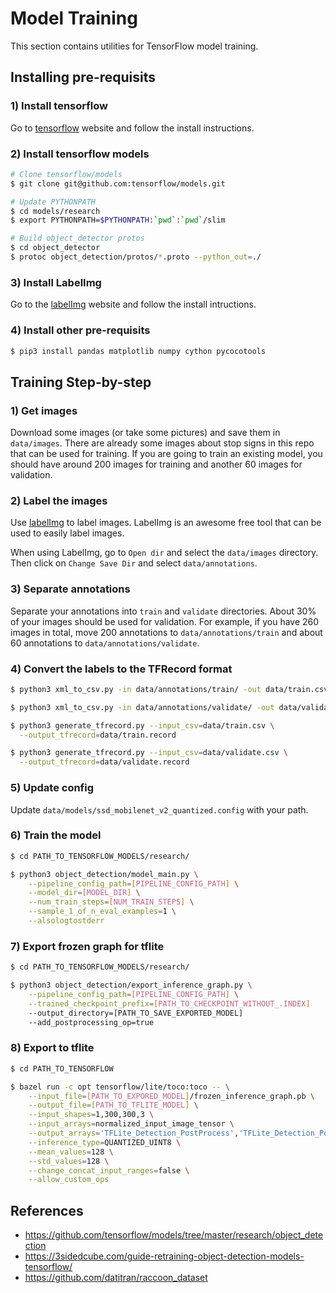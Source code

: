 # Model Training

This section contains utilities for TensorFlow model training.

## Installing pre-requisits

### 1) Install tensorflow
Go to [tensorflow](https://www.tensorflow.org/install/pip?lang=python3) website
and follow the install instructions.

### 2) Install tensorflow models
```bash
# Clone tensorflow/models
$ git clone git@github.com:tensorflow/models.git

# Update PYTHONPATH
$ cd models/research
$ export PYTHONPATH=$PYTHONPATH:`pwd`:`pwd`/slim

# Build object_detector protos
$ cd object_detector
$ protoc object_detection/protos/*.proto --python_out=./
```

### 3) Install LabelImg
Go to the [labelImg](https://github.com/tzutalin/labelImg) website and follow
the install intructions.

### 4) Install other pre-requisits
```bash
$ pip3 install pandas matplotlib numpy cython pycocotools
```

## Training Step-by-step

### 1) Get images
Download some images (or take some pictures) and save them in `data/images`.
There are already some images about stop signs in this repo that can be used
for training.
If you are going to train an existing model, you should have around 200 images
for training and another 60 images for validation.

### 2) Label the images
Use [labelImg](https://github.com/tzutalin/labelImg) to label images. LabelImg
is an awesome free tool that can be used to easily label images.

When using LabelImg, go to `Open dir` and select the `data/images` directory.
Then click on `Change Save Dir` and select `data/annotations`.

### 3) Separate annotations
Separate your annotations into `train` and `validate` directories.
About 30% of your images should be used for validation. For example, if you have
260 images in total, move 200 annotations to `data/annotations/train` and about
60 annotations to `data/annotations/validate`.

### 4) Convert the labels to the TFRecord format
```bash
$ python3 xml_to_csv.py -in data/annotations/train/ -out data/train.csv

$ python3 xml_to_csv.py -in data/annotations/validate/ -out data/validate.csv

$ python3 generate_tfrecord.py --input_csv=data/train.csv \
  --output_tfrecord=data/train.record

$ python3 generate_tfrecord.py --input_csv=data/validate.csv \
  --output_tfrecord=data/validate.record
```

### 5) Update config
Update `data/models/ssd_mobilenet_v2_quantized.config` with your path.

### 6) Train the model
```bash
$ cd PATH_TO_TENSORFLOW_MODELS/research/

$ python3 object_detection/model_main.py \
    --pipeline_config_path=[PIPELINE_CONFIG_PATH] \
    --model_dir=[MODEL_DIR] \
    --num_train_steps=[NUM_TRAIN_STEPS] \
    --sample_1_of_n_eval_examples=1 \
    --alsologtostderr
```

### 7) Export frozen graph for tflite
```bash
$ cd PATH_TO_TENSORFLOW_MODELS/research/

$ python3 object_detection/export_inference_graph.py \
    --pipeline_config_path=[PIPELINE_CONFIG_PATH] \
    --trained_checkpoint_prefix=[PATH_TO_CHECKPOINT_WITHOUT_.INDEX]
    --output_directory=[PATH_TO_SAVE_EXPORTED_MODEL]
    --add_postprocessing_op=true
```

### 8) Export to tflite
```bash
$ cd PATH_TO_TENSORFLOW

$ bazel run -c opt tensorflow/lite/toco:toco -- \
    --input_file=[PATH_TO_EXPORED_MODEL]/frozen_inference_graph.pb \
    --output_file=[PATH_TO_TFLITE_MODEL] \
    --input_shapes=1,300,300,3 \
    --input_arrays=normalized_input_image_tensor \
    --output_arrays='TFLite_Detection_PostProcess','TFLite_Detection_PostProcess:1','TFLite_Detection_PostProcess:2','TFLite_Detection_PostProcess:3'  \
    --inference_type=QUANTIZED_UINT8 \
    --mean_values=128 \
    --std_values=128 \
    --change_concat_input_ranges=false \
    --allow_custom_ops
```

## References

 - https://github.com/tensorflow/models/tree/master/research/object_detection
 - https://3sidedcube.com/guide-retraining-object-detection-models-tensorflow/
 - https://github.com/datitran/raccoon_dataset
